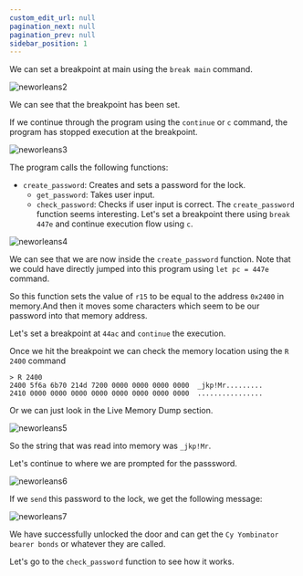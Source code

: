 ```yaml
---
custom_edit_url: null
pagination_next: null
pagination_prev: null
sidebar_position: 1
---
```



We can set a breakpoint at main using the `break main` command.

![neworleans2](https://github.com/Knign/Write-ups/assets/110326359/ad256531-9cdb-4691-901b-4664b42ac1c1)

We can see that the breakpoint has been set.

If we continue through the program using the `continue` or `c` command, the program has stopped execution at the breakpoint.

![neworleans3](https://github.com/Knign/Write-ups/assets/110326359/fc57a6e7-b8c5-4040-ab82-d4a3104e3bba)

The program calls the following functions:
  - `create_password`: Creates and sets a password for the lock. 
	- `get_password`: Takes user input.
	- `check_password`: Checks if user input is correct.
The `create_password` function seems interesting. Let's set a breakpoint there using `break 447e` and continue execution flow using `c`.

![neworleans4](https://github.com/Knign/Write-ups/assets/110326359/865e0914-7374-4a92-8d5c-863529908837)

We can see that we are now inside the `create_password` function. Note that we could have directly jumped into this program using `let pc = 447e` command.

So this function sets the value of `r15` to be equal to the address `0x2400` in memory.And then it moves some characters which seem to be our password into that memory address.

Let's set a breakpoint at `44ac` and `continue` the execution. 

Once we hit the breakpoint we can check the memory location using the `R 2400` command
```
> R 2400
2400 5f6a 6b70 214d 7200 0000 0000 0000 0000  _jkp!Mr.........
2410 0000 0000 0000 0000 0000 0000 0000 0000  ................
```

Or we can just look in the Live Memory Dump section.

![neworleans5](https://github.com/Knign/Write-ups/assets/110326359/10f11ac0-0212-47ae-a898-cb3481003bd7)

So the string that was read into memory was `_jkp!Mr`.

Let's continue to where we are prompted for the passsword.

![neworleans6](https://github.com/Knign/Write-ups/assets/110326359/68d9622c-6f2d-416c-88e1-d1344e808bd7)

If we `send` this password to the lock, we get the following message:

![neworleans7](https://github.com/Knign/Write-ups/assets/110326359/8d1d6268-4b42-485f-9397-d177cb47ba10)

We have successfully unlocked the door and can get the `Cy Yombinator bearer bonds` or whatever they are called.

Let's go to the `check_password` function to see how it works.
